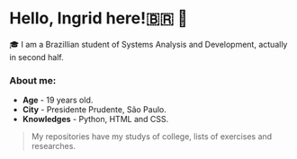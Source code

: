 # Hello, Ingrid here!🇧🇷 👋

🎓 I am a Brazillian student of Systems Analysis and Development, actually in second half. 

### About me:

* **Age** - 19 years old.
* **City** - Presidente Prudente, São Paulo.
* **Knowledges** - Python, HTML and CSS.

> My repositories have my studys of college, lists of exercises and researches.
